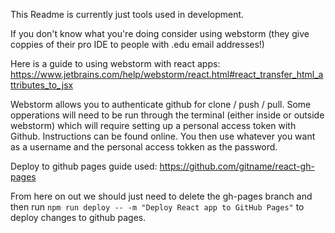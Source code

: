 This Readme is currently just tools used in development.

If you don't know what you're doing consider using webstorm (they give coppies of their pro IDE to people with .edu email addresses!)

Here is a guide to using webstorm with react apps: https://www.jetbrains.com/help/webstorm/react.html#react_transfer_html_attributes_to_jsx

Webstorm allows you to authenticate github for clone / push / pull. Some opperations will need to be run through the terminal (either inside or outside webstorm) which will require setting up a personal access token with Github. Instructions can be found online. You then use whatever you want as a username and the personal access tokken as the password.

Deploy to github pages guide used: https://github.com/gitname/react-gh-pages

From here on out we should just need to delete the gh-pages branch and then run `npm run deploy -- -m "Deploy React app to GitHub Pages"` to deploy changes to github pages.
